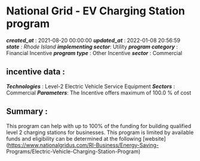 # National Grid - EV Charging Station program 
 ***created_at*** : 2021-08-20 00:00:00 
 ***updated_at*** : 2022-01-08 20:56:59 
 ***state** : Rhode Island 
 **implementing sector***: Utility 
 ***program category*** : Financial Incentive 
 ***program type*** : Other Incentive 
 ***sector*** : Commercial 
 ## incentive data : 
 ***Technologies*** : Level-2 Electric Vehicle Service Equipment 
 ***Sectors*** : Commercial 
 ***Parameters***: The Incentive offers maximum of 100.0 % of cost 
 
 ## Summary : 
 This program can help with up to 100% of the funding for building qualified
level 2 charging stations for businesses. This program is limited by available
funds and eligibility can be determined at the following
[website](https://www.nationalgridus.com/RI-Business/Energy-Saving-
Programs/Electric-Vehicle-Charging-Station-Program)

 
 
